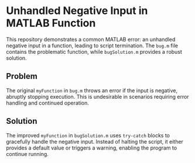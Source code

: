 # Unhandled Negative Input in MATLAB Function

This repository demonstrates a common MATLAB error: an unhandled negative input in a function, leading to script termination.  The `bug.m` file contains the problematic function, while `bugSolution.m` provides a robust solution.

## Problem

The original `myFunction` in `bug.m` throws an error if the input is negative, abruptly stopping execution.  This is undesirable in scenarios requiring error handling and continued operation.

## Solution

The improved `myFunction` in `bugSolution.m` uses `try-catch` blocks to gracefully handle the negative input.  Instead of halting the script, it either provides a default value or triggers a warning, enabling the program to continue running.